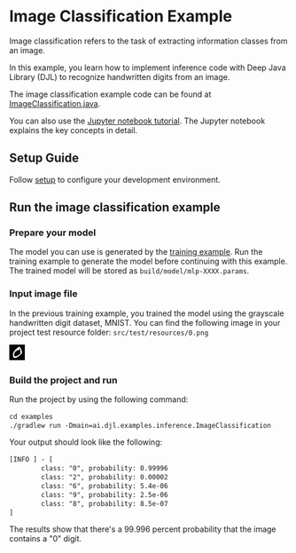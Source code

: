 # Image Classification Example

Image classification refers to the task of extracting information classes from an image.

In this example, you learn how to implement inference code with Deep Java Library (DJL) to recognize handwritten digits from an image.

The image classification example code can be found at [ImageClassification.java](https://github.com/awslabs/djl/blob/master/examples/src/main/java/ai/djl/examples/inference/ImageClassification.java).

You can also use the [Jupyter notebook tutorial](../../jupyter/tutorial/03_image_classification_with_your_model.ipynb).
The Jupyter notebook explains the key concepts in detail.

## Setup Guide

Follow [setup](../../docs/development/setup.md) to configure your development environment.

## Run the image classification example

### Prepare your model
The model you can use is generated by the [training example](train_mnist_mlp.md).
Run the training example to generate the model before continuing with this example.
The trained model will be stored as `build/model/mlp-XXXX.params`.

### Input image file
In the previous training example, you trained the model using the grayscale handwritten digit dataset, MNIST.
You can find the following image in your project test resource folder: `src/test/resources/0.png`

![0](../src/test/resources/0.png)

### Build the project and run

Run the project by using the following command:
```
cd examples
./gradlew run -Dmain=ai.djl.examples.inference.ImageClassification
```
Your output should look like the following:
```text
[INFO ] - [
        class: "0", probability: 0.99996
        class: "2", probability: 0.00002
        class: "6", probability: 5.4e-06
        class: "9", probability: 2.5e-06
        class: "8", probability: 8.5e-07
]
```

The results show that there's a 99.996 percent probability that the image contains a "0" digit.
